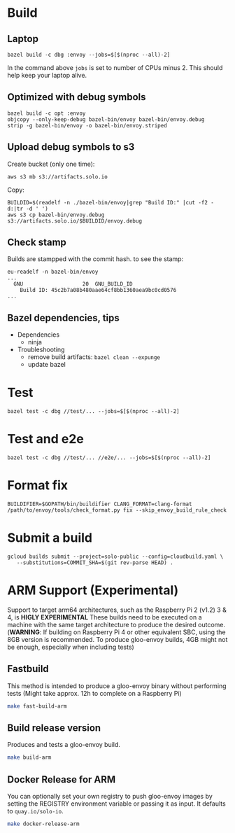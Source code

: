 # Build

## Laptop
```
bazel build -c dbg :envoy --jobs=$[$(nproc --all)-2]
```
In the command above `jobs` is set to number of CPUs minus 2. This should help keep your laptop alive.

## Optimized with debug symbols
```
bazel build -c opt :envoy
objcopy --only-keep-debug bazel-bin/envoy bazel-bin/envoy.debug
strip -g bazel-bin/envoy -o bazel-bin/envoy.striped
```

## Upload debug symbols to s3

Create bucket (only one time):
```
aws s3 mb s3://artifacts.solo.io
```

Copy:
```
BUILDID=$(readelf -n ./bazel-bin/envoy|grep "Build ID:" |cut -f2 -d:|tr -d ' ')
aws s3 cp bazel-bin/envoy.debug s3://artifacts.solo.io/$BUILDID/envoy.debug
```

## Check stamp
Builds are stampped with the commit hash. to see the stamp:
```
eu-readelf -n bazel-bin/envoy
...
  GNU                   20  GNU_BUILD_ID
    Build ID: 45c2b7a08b480aae64cf8bb1360aea9bc0cd0576
...
```

## Bazel dependencies, tips
- Dependencies
  - ninja
- Troubleshooting
  - remove build artifacts: `bazel clean --expunge`
  - update bazel

# Test
```
bazel test -c dbg //test/... --jobs=$[$(nproc --all)-2]
```
# Test and e2e
```
bazel test -c dbg //test/... //e2e/... --jobs=$[$(nproc --all)-2]
```

# Format fix
```
BUILDIFIER=$GOPATH/bin/buildifier CLANG_FORMAT=clang-format /path/to/envoy/tools/check_format.py fix --skip_envoy_build_rule_check
```

# Submit a build
```
gcloud builds submit --project=solo-public --config=cloudbuild.yaml \
   --substitutions=COMMIT_SHA=$(git rev-parse HEAD) .
```

# ARM Support (Experimental)
Support to target arm64 architectures, such as the Raspberry Pi 2 (v1.2) 3 & 4, is **HIGLY EXPERIMENTAL**
These builds need to be executed on a machine with the same target architecture to produce the desired outcome.
(**WARNING**: If building on Raspberry Pi 4 or other equivalent SBC, using the 8GB version is recommended. To produce gloo-envoy builds, 4GB might not be enough, especially when including tests)

## Fastbuild
This method is intended to produce a gloo-envoy binary without performing tests (Might take approx. 12h to complete on a Raspberry Pi)
```bash
make fast-build-arm
```

## Build release version
Produces and tests a gloo-envoy build.
```bash
make build-arm
```

## Docker Release for ARM
You can optionally set your own registry to push gloo-envoy images by setting the REGISTRY environment variable or passing it as input. It defaults to `quay.io/solo-io`.
```bash
make docker-release-arm
```